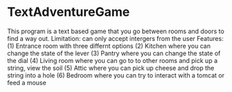 # TextAdventureGame
This program is a text based game that you go between rooms and doors to find a way out.
Limitation: can only accept intergers from the user
Features: (1) Entrance room with three differnt options
(2) Kitchen where you can change the state of the lever
(3) Pantry where you can change the state of the dial
(4) Living room where you can go to to other rooms and pick up a string, view the soil
(5) Attic where you can pick up cheese and drop the string into a hole
(6) Bedroom where you can try to interact with a tomcat or feed a mouse
